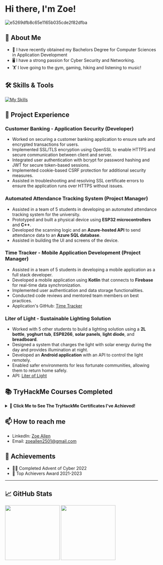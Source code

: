 # Hi there, I'm Zoe! 

![e5269dfb8c65e1165b035cde2f82dfba](https://github.com/user-attachments/assets/93ffd343-986e-487c-8c7f-de92e032aadc)

## 🌟 About Me

- 🔭 I have recently obtained my Bachelors Degree for Computer Sciences in Application Development
- 🖥️ I have a strong passion for Cyber Security and Networking.
- 🏋️ I love going to the gym, gaming, hiking and listening to music!

## 🛠️ Skills & Tools

[![My Skills](https://skillicons.dev/icons?i=azure,mysql,docker,figma,firebase,github,java,kotlin,visualstudio,nodejs)](https://skillicons.dev)

## 📂 Project Experience

### **Customer Banking - Application Security (Developer)**
- Worked on securing a customer banking application to ensure safe and encrypted transactions for users.
- Implemented SSL/TLS encryption using OpenSSL to enable HTTPS and secure communication between client and server.
- Integrated user authentication with bcrypt for password hashing and JWT for secure token-based sessions.
- Implemented cookie-based CSRF protection for additional security measures.
- Assisted in troubleshooting and resolving SSL certificate errors to ensure the application runs over HTTPS without issues.

### **Automated Attendance Tracking System (Project Manager)**
- Assisted in a team of 5 students in developing an automated attendance tracking system for the university.
- Prototyped and built a physical device using **ESP32 microcontrollers** and **C++**.
- Developed the scanning logic and an **Azure-hosted API** to send attendance data to an **Azure SQL database**.
- Assisted in building the UI and screens of the device.

### **Time Tracker - Mobile Application Development (Project Manager)**
- Assisted in a team of 5 students in developing a mobile application as a full stack developer.
- Developed a mobile application using **Kotlin** that connects to **Firebase** for real-time data synchronization.
- Implemented user authentication and data storage functionalities.
- Conducted code reviews and mentored team members on best practices.
- Application's GitHub: [Time Tracker](https://github.com/VCNMB/vcnmb-opsc7311-2024-poe-ticktock)

### **Liter of Light - Sustainable Lighting Solution**
- Worked with 5 other students to build a lighting solution using a **2L bottle**, **yoghurt tub**, **ESP8266**, **solar panels**, **light diode**, and **breadboard**.
- Designed a system that charges the light with solar energy during the day and provides illumination at night.
- Developed an **Android application** with an API to control the light remotely.
- Enabled safer environments for less fortunate communities, allowing them to return home safely.
- API: [Liter of Light](https://github.com/sezziiee/LiterOfLight)

## 📚 TryHackMe Courses Completed

<details>
  <summary><b>🎯 Click Me to See The TryHackMe Certificates I've Achieved!</b></summary>

  ### **Pre-Security**
  
  ![THM-JVMSJXBQXS](https://github.com/user-attachments/assets/0f462c3d-75ce-4a24-ae5e-88c2439f6c08)

### **Advent Of Cyber** 

  ![THM CERTIFICATE](https://github.com/user-attachments/assets/9616d3d0-042d-460f-81b4-c314fce41f32)

</details>

## 📫 How to reach me

- LinkedIn: [Zoe Allen](https://www.linkedin.com/in/zoe-allen-205192248/)
- Email: [zoeallen2501@gmail.com](mailto:zoeallen2501@gmail.com)

## 🏅 Achievements

- 👩‍💻 Completed Advent of Cyber 2022
- 🌟 Top Achievers Award 2021-2023
---
## 📈 GitHub Stats

<div>
  <img height="180em" src="https://github-readme-stats.vercel.app/api?username=sezziiee&show_icons=true&hide_border=true&&count_private=true&include_all_commits=true" />
  <img height="180em" src="https://github-readme-stats.vercel.app/api/top-langs/?username=sezziiee&exclude_repo=Limitless&show_icons=true&hide_border=true&layout=compact&langs_count=8"/>
</div>
